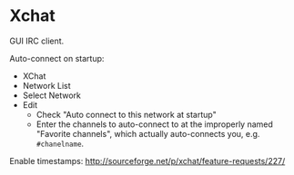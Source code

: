 # Xchat

GUI IRC client.

Auto-connect on startup:

-   XChat
-   Network List
-   Select Network
-   Edit
    - Check "Auto connect to this network at startup"
    - Enter the channels to auto-connect to at the improperly named "Favorite channels", which actually auto-connects you, e.g. `#chanelname`.

Enable timestamps: <http://sourceforge.net/p/xchat/feature-requests/227/>
